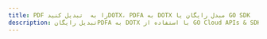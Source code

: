 ---title: PDF را به  تبدیل کنیدDOTX، PDFA به DOTX مبدل رایگان یا GO SDKdescription: تبدیل رایگانPDFA به DOTX با استفاده از GO Cloud APIs & SDK همچنین اسناد PDF را در Cloud ایجاد، ویرایش و رندر کنید.---